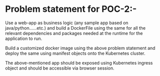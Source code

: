 # Problem statement for POC-2:-
 
Use a web-app as business logic (any sample app based on java/python…...etc.) and build a DockerFile using the same for all the relevant dependencies and packages needed at the runtime for the application to run.

Build a customized docker image using the above problem statement and deploy the same using manifest objects onto the Kubernetes cluster.

The above-mentioned app should be exposed using Kubernetes ingress object and should be accessible via browser session.

